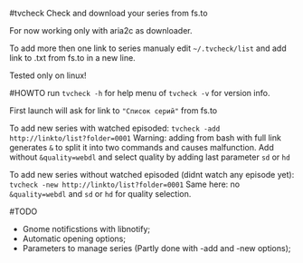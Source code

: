 #tvcheck
Check and download your series from fs.to

For now working only with aria2c as downloader.

To add more then one link to series manualy edit `~/.tvcheck/list` and add link to .txt from fs.to in a new line.

Tested only on linux!

#HOWTO
run `tvcheck -h` for help menu of `tvcheck -v` for version info.

First launch will ask for link to `"Список серий"` from fs.to

To add new series with watched episoded: `tvcheck -add http://linkto/list?folder=0001` Warning: adding from bash with full link generates `&` to split it into two commands and causes malfunction.
Add without `&quality=webdl` and select quality by adding last parameter `sd` or `hd`

To add new series without watched episoded (didnt watch any episode yet): `tvcheck -new http://linkto/list?folder=0001` Same here: no `&quality=webdl` and `sd` or `hd` for quality selection.

#TODO
- Gnome notificstions with libnotify;
- Automatic opening options;
- Parameters to manage series (Partly done with -add and -new options);

